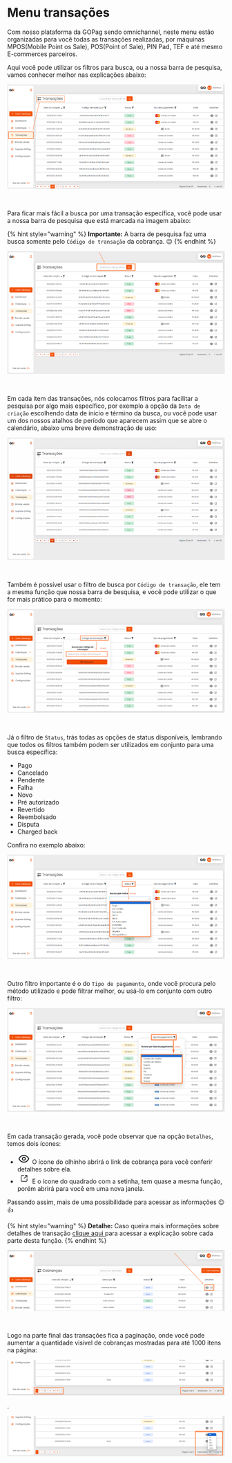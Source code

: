 # Menu transações

Com nosso plataforma da GOPag sendo omnichannel, neste menu estão organizadas para você todas as transações realizadas, por máquinas MPOS(Mobile Point os Sale), POS(Point of Sale), PIN Pad, TEF e até mesmo E-commerces parceiros. 

Aqui você pode utilizar os filtros para busca, ou a nossa barra de pesquisa, vamos conhecer melhor nas explicações abaixo:

![](/assets/prints/transacoes_menu.png)

<br>

Para ficar mais fácil a busca por uma transação específica, você pode usar a nossa barra de pesquisa que está marcada na imagem abaixo:

{% hint style="warning" %}
**Importante:**  A barra de pesquisa faz uma busca somente pelo `Código de transação` da cobrança. 😉
{% endhint %}

![](/assets/prints/transacoes_menu_barra_pesquisa.png)

<br>

Em cada item das transações, nós colocamos filtros para facilitar a pesquisa por algo mais específico, por exemplo a opção da `Data de criação` escolhendo data de início e término da busca, ou você pode usar um dos nossos atalhos de período que aparecem assim que se abre o calendário, abaixo uma breve demonstração de uso:

![](/assets/prints/transacoes_menu_filtro_data_criacao.gif)

<br>

Também é possível usar o filtro de busca por `Código de transação`, ele tem a mesma função que nossa barra de besquisa, e você pode utilizar o que for mais prático para o momento:

![](/assets/prints/transacoes_menu_filtro_codigo_transacao.png)

<br>

Já o filtro de `Status`, trás todas as opções de status disponíveis, lembrando que todos os filtros também podem ser utilizados em conjunto para uma busca específica:

 - Pago
 - Cancelado
 - Pendente
 - Falha
 - Novo
 - Pré autorizado
 - Revertido
 - Reembolsado
 - Disputa
 - Charged back

 Confira no exemplo abaixo:

![](/assets/prints/transacoes_menu_filtro_status.png)

<br>

Outro filtro importante é o do `Tipo de pagamento`, onde você procura pelo método utilizado e pode filtrar melhor, ou usá-lo em conjunto com outro filtro:

![](/assets/prints/transacoes_menu_filtro_tipo_pagamento.png)

<br>

Em cada transação gerada, você pode observar que na opção `Detalhes`, temos dois ícones:

- <img src="/assets/prints/icon_olho_detalhes_transacao.png" alt="" data-size="line"> O ícone do olhinho abrirá o link de cobrança para você conferir detalhes sobre ela.
- <img src="/assets/prints/icon_quadrado_detalhes_transacao.png" alt="" data-size="line"> E o ícone do quadrado com a setinha, tem quase a mesma função, porém abrirá para você em uma nova janela.

Passando assim, mais de uma possibilidade para acessar as informações 😉👍

{% hint style="warning" %}
**Detalhe:** Caso queira mais informações sobre detalhes de transação [clique aqui ](https://docs.gopag.com.br/transacoes/detalhes_transacoes) para acessar a explicação sobre cada parte desta função.
{% endhint %}

![](/assets/prints/cobrancas_menu_avulsa_detalhes_cobranca.png)

<br>

Logo na parte final das transações fica a paginação, onde você pode aumentar a quantidade visível de cobranças mostradas para até 1000 itens na página:

![](/assets/prints/cobrancas_menu_avulsa_paginacao.png)
<p>.</p>

![](/assets/prints/cobrancas_menu_avulsa_paginacao_2.png)